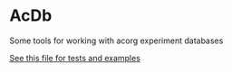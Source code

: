 # AcDb
Some tools for working with acorg experiment databases

[See this file for tests and examples](https://github.com/iAvicenna/AcDb/blob/main/tests/tests.ipynb)

